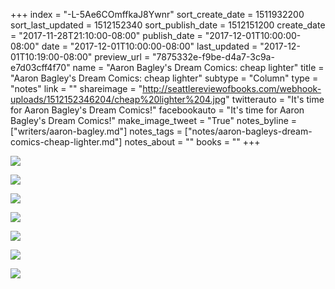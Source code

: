 +++
index = "-L-5Ae6COmffkaJ8Ywnr"
sort_create_date = 1511932200
sort_last_updated = 1512152340
sort_publish_date = 1512151200
create_date = "2017-11-28T21:10:00-08:00"
publish_date = "2017-12-01T10:00:00-08:00"
date = "2017-12-01T10:00:00-08:00"
last_updated = "2017-12-01T10:19:00-08:00"
preview_url = "7875332e-f9be-d4a7-3c9a-e7d03cff4f70"
name = "Aaron Bagley's Dream Comics: cheap lighter"
title = "Aaron Bagley's Dream Comics: cheap lighter"
subtype = "Column"
type = "notes"
link = ""
shareimage = "http://seattlereviewofbooks.com/webhook-uploads/1512152346204/cheap%20lighter%204.jpg"
twitterauto = "It's time for Aaron Bagley's Dream Comics!"
facebookauto = "It's time for Aaron Bagley's Dream Comics!"
make_image_tweet = "True"
notes_byline = ["writers/aaron-bagley.md"]
notes_tags = ["notes/aaron-bagleys-dream-comics-cheap-lighter.md"]
notes_about = ""
books = ""
+++
<p class="image"><a href="/webhook-uploads/1511931593637/cheap%20lighter%201.jpg" target="_blank"><img src="/webhook-uploads/1511931593637/cheap%20lighter%201.jpg"></a></p>
<p class="image"><a href="/webhook-uploads/1511931601701/cheap%20lighter%202.jpg" target="_blank"><img src="/webhook-uploads/1511931601701/cheap%20lighter%202.jpg"></a></p>
<p class="image"><a href="/webhook-uploads/1511931620559/cheap%20lighter%203.jpg" target="_blank"><img src="/webhook-uploads/1511931620559/cheap%20lighter%203.jpg"></a></p>
<p class="image"><a href="/webhook-uploads/1511931628270/cheap%20lighter%204.jpg" target="_blank"><img src="/webhook-uploads/1511931628270/cheap%20lighter%204.jpg"></a></p>
<p class="image"><a href="/webhook-uploads/1511931636485/cheap%20lighter%205.jpg" target="_blank"><img src="/webhook-uploads/1511931636485/cheap%20lighter%205.jpg"></a></p>
<p class="image"><a href="/webhook-uploads/1511931644736/cheap%20lighter%206.jpg" target="_blank"><img src="/webhook-uploads/1511931644736/cheap%20lighter%206.jpg"></a></p>
<p class="image"><a href="/webhook-uploads/1511931652457/cheap%20lighter%207.jpg" target="_blank"><img src="/webhook-uploads/1511931652457/cheap%20lighter%207.jpg"></a></p>